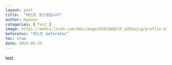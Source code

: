 ```yaml
---
layout: post
title:  "테스트 포스팅입니다"
author: Hyeona
categories: [ Test ]
image: https://media.licdn.com/dms/image/D5616AQFJF_pZU6ojcg/profile-displaybackgroundimage-shrink_350_1400/0/1693909321025?e=1717027200&v=beta&t=vev2Y4wSEamb1fP2LUjn48EMYiW2QOIW0mHhd_6RkK4
beforetoc: "테스트 beforetoc"
toc: true
date: 2024-03-25
---
```


test